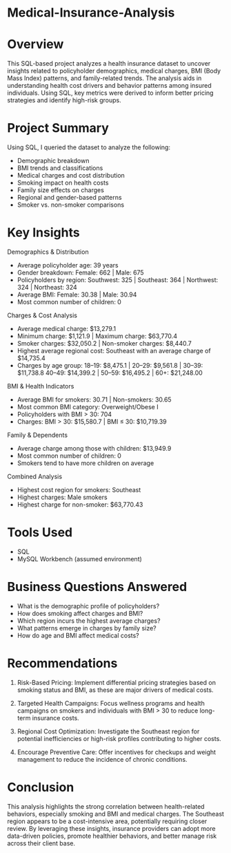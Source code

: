 # Medical-Insurance-Analysis

# Overview
This SQL-based project analyzes a health insurance dataset to uncover insights related to policyholder demographics, medical charges, BMI (Body Mass Index) patterns, and family-related trends. The analysis aids in understanding health cost drivers and behavior patterns among insured individuals. Using SQL, key metrics were derived to inform better pricing strategies and identify high-risk groups.

# Project Summary
Using SQL, I queried the dataset to analyze the following:
- Demographic breakdown
- BMI trends and classifications
- Medical charges and cost distribution
- Smoking impact on health costs
- Family size effects on charges
- Regional and gender-based patterns
- Smoker vs. non-smoker comparisons

# Key Insights
Demographics & Distribution
- Average policyholder age: 39 years
- Gender breakdown: Female: 662 | Male: 675
- Policyholders by region: Southwest: 325 | Southeast: 364 | Northwest: 324 | Northeast: 324
- Average BMI: Female: 30.38 | Male: 30.94
- Most common number of children: 0
  
Charges & Cost Analysis
- Average medical charge: $13,279.1
- Minimum charge: $1,121.9 | Maximum charge: $63,770.4
- Smoker charges: $32,050.2 | Non-smoker charges: $8,440.7
- Highest average regional cost: Southeast with an average charge of $14,735.4
- Charges by age group:
  18–19: $8,475.1 | 20–29: $9,561.8 | 30–39: $11,738.8
  40–49: $14,399.2 | 50–59: $16,495.2 | 60+: $21,248.00

BMI & Health Indicators
- Average BMI for smokers: 30.71 | Non-smokers: 30.65
- Most common BMI category: Overweight/Obese I
- Policyholders with BMI > 30: 704
- Charges:
  BMI > 30: $15,580.7 | BMI ≤ 30: $10,719.39
  
Family & Dependents
- Average charge among those with children: $13,949.9
- Most common number of children: 0
- Smokers tend to have more children on average
  
Combined Analysis
- Highest cost region for smokers: Southeast
- Highest charges: Male smokers
- Highest charge for non-smoker: $63,770.43
  
# Tools Used
- SQL
- MySQL Workbench (assumed environment)

# Business Questions Answered
- What is the demographic profile of policyholders?
- How does smoking affect charges and BMI?
- Which region incurs the highest average charges?
- What patterns emerge in charges by family size?
- How do age and BMI affect medical costs?

# Recommendations
1. Risk-Based Pricing:
   Implement differential pricing strategies based on smoking status and BMI, as these are major drivers of medical costs.

2. Targeted Health Campaigns:
   Focus wellness programs and health campaigns on smokers and individuals with BMI > 30 to reduce long-term insurance costs.

3. Regional Cost Optimization:
   Investigate the Southeast region for potential inefficiencies or high-risk profiles contributing to higher costs.

4. Encourage Preventive Care:
   Offer incentives for checkups and weight management to reduce the incidence of chronic conditions.
   
# Conclusion
This analysis highlights the strong correlation between health-related behaviors, especially smoking and BMI and medical charges. The Southeast region appears to be a cost-intensive area, potentially requiring closer review. By leveraging these insights, insurance providers can adopt more data-driven policies, promote healthier behaviors, and better manage risk across their client base.
